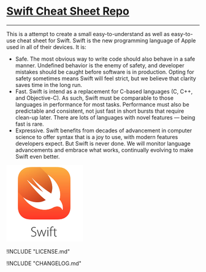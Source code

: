 [Swift Cheat Sheet Repo](http://zawiki.praxis-arbor.ch/doku.php/tschinz:swift)
================================

---

This is a attempt to create a small easy-to-understand as well as easy-to-use cheat sheet for Swift. Swift is the new programming language of Apple used in all of their devices. 
It is:

- Safe. The most obvious way to write code should also behave in a safe manner. Undefined behavior is the enemy of safety, and developer mistakes should be caught before software is in production. Opting for safety sometimes means Swift will feel strict, but we believe that clarity saves time in the long run.
- Fast. Swift is intend as a replacement for C-based languages (C, C++, and Objective-C). As such, Swift must be comparable to those languages in performance for most tasks. Performance must also be predictable and consistent, not just fast in short bursts that require clean-up later. There are lots of languages with novel features — being fast is rare.
- Expressive. Swift benefits from decades of advancement in computer science to offer syntax that is a joy to use, with modern features developers expect. But Swift is never done. We will monitor language advancements and embrace what works, continually evolving to make Swift even better.

![Swift Icon](source/img/swift.png)


!INCLUDE "LICENSE.md"

!INCLUDE "CHANGELOG.md"